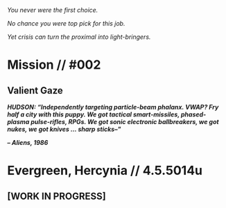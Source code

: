 _You never were the first choice._

_No chance you were top pick for this job._ 

_Yet crisis can turn the proximal into light-bringers._

# Mission // #002
## Valient Gaze

**_HUDSON: “Independently targeting particle-beam phalanx. VWAP? Fry half a city with this puppy. We got tactical smart-missiles, phased-plasma pulse-rifles, RPGs. We got sonic electronic ballbreakers, we got nukes, we got knives … sharp sticks–"_**

**_– Aliens, 1986_**

# Evergreen, Hercynia // 4.5.5014u
## [WORK IN PROGRESS]
